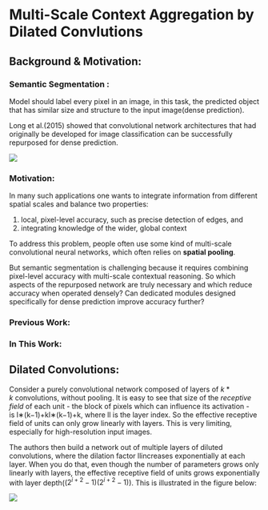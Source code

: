 # Multi-Scale Context Aggregation by Dilated Convlutions



## Background & Motivation:

### Semantic Segmentation :

Model should label every pixel in an image, in this task, the predicted object that has similar size and structure to the input image(dense prediction). 

Long et al.(2015) showed that convolutional network architectures that had originally be developed for image classification can be successfully repurposed for dense prediction.

![](G:\download\学习\Research\imageTypora\p1.png)



### Motivation:

In many such applications one wants to integrate information from different spatial scales and balance two properties:

1. local, pixel-level accuracy, such as precise detection of edges, and
2. integrating knowledge of the wider, global context

To address this problem, people often use some kind of multi-scale convolutional neural networks, which often relies on **spatial pooling**.

But semantic segmentation is challenging because it requires combining pixel-level accuracy with multi-scale contextual reasoning. So which aspects of the repurposed network are truly necessary and which reduce accuracy when operated densely? Can dedicated modules designed specifically for dense prediction improve accuracy further?



### Previous Work:





### In This Work:





## Dilated Convolutions:

Consider a purely convolutional network composed of layers of $k*k$ convolutions, without pooling. It is easy to see that size of the *receptive field* of each unit - the block of pixels which can influence its activation - is l∗(k−1)+kl∗(k−1)+k, where ll is the layer index. So the effective receptive field of units can only grow linearly with layers. This is very limiting, especially for high-resolution input images.

The authors then build a network out of multiple layers of diluted convolutions, where the dilation factor llincreases exponentially at each layer. When you do that, even though the number of parameters grows only linearly with layers, the effective receptive field of units grows exponentially with layer depth($(2^{i+2}-1)(2^{i+2}-1)$). This is illustrated in the figure below:

![](G:\download\学习\Research\imageTypora\p2.png)



